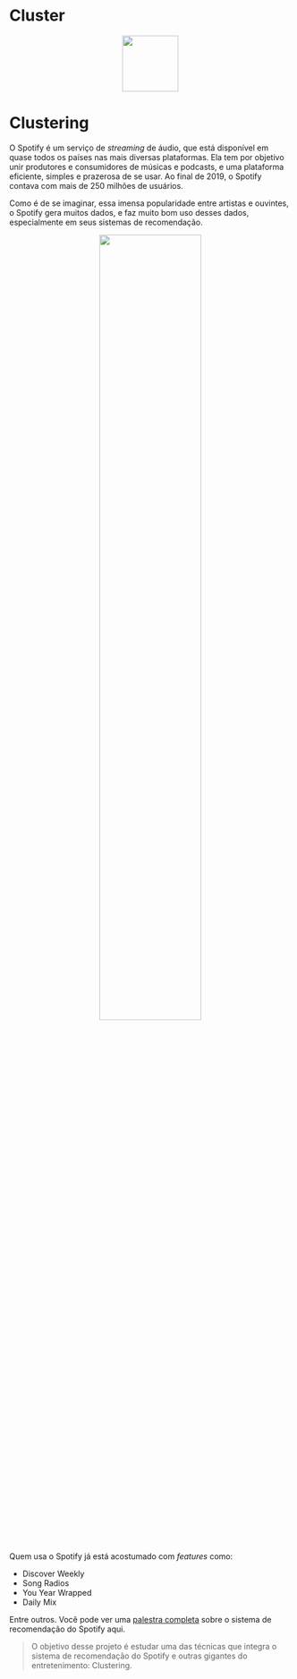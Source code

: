 # Cluster

<p align="center"><img src="https://raw.githubusercontent.com/carlosfab/escola-data-science/master/img/eds.png" height="100px"></p>

# Clustering

O Spotify é um serviço de *streaming* de áudio, que está disponível em quase todos os países nas mais diversas plataformas. Ela tem por objetivo unir produtores e consumidores de músicas e podcasts, e uma plataforma eficiente, simples e prazerosa de se usar. Ao final de 2019, o Spotify contava com mais de 250 milhões de usuários.

Como é de se imaginar, essa imensa popularidade entre artistas e ouvintes, o Spotify gera muitos dados, e faz muito bom uso desses dados, especialmente em seus sistemas de recomendação.

<center><img width="60%" src="http://www.luminmusic.com/images/streaming-icon-spotify.png"></center>

Quem usa o Spotify já está acostumado com *features* como:

* Discover Weekly
* Song Radios
* You Year Wrapped
* Daily Mix

Entre outros. Você pode ver uma [palestra completa](https://www.youtube.com/watch?v=2VvM98flwq0&t=677s) sobre o sistema de recomendação do Spotify aqui.

> O objetivo desse projeto é estudar uma das técnicas que integra o sistema de recomendação do Spotify e outras gigantes do entretenimento: Clustering.
